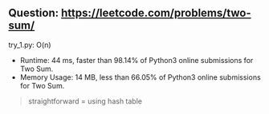 Question: https://leetcode.com/problems/two-sum/
---

try_1.py: O(n)

* Runtime: 44 ms, faster than 98.14% of Python3 online submissions for Two Sum.
* Memory Usage: 14 MB, less than 66.05% of Python3 online submissions for Two Sum.

> straightforward = using hash table
